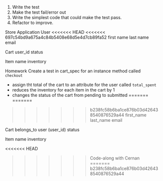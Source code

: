 1. Write the test
2. Make the test fail/error out
3. Write the simplest code that could make the test pass.
4. Refactor to improve.


Store Application
User
<<<<<<< HEAD
<<<<<<< 697c54bd9a675a4c84b5408e68d5e4d7cb89fa52
first name
last name
email

Cart
user_id
status

Item
name
inventory

Homework
Create a test in cart_spec for an instance method called `checkout`
- assign tht total of the cart to an attribute for the user called `total_spent`
- reduces the inventory for each item in the cart by 1
- changes the status of the cart from pending to submitted
=======
=======
>>>>>>> b238fc58b6ba1ce876b03d426438540876529a44
  first_name
  last_name
  email

Cart
  belongs_to user (user_id)
  status

Item
  name
  inventory
  
<<<<<<< HEAD
>>>>>>> Code-along with Cernan
=======
>>>>>>> b238fc58b6ba1ce876b03d426438540876529a44
